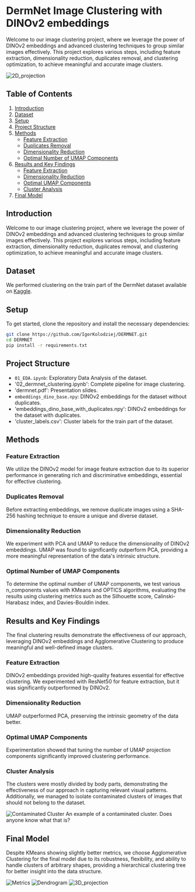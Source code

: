 # DermNet Image Clustering with DINOv2 embeddings
Welcome to our image clustering project, where we leverage the power of DINOv2 embeddings and advanced clustering techniques to group similar images effectively. This project explores various steps, including feature extraction, dimensionality reduction, duplicates removal, and clustering optimization, to achieve meaningful and accurate image clusters.

![2D_projection](images/2d_clusters_projection.png)

## Table of Contents
1. [Introduction](#introduction)
2. [Dataset](#dataset)
3. [Setup](#setup)
4. [Project Structure](#project-structure)
5. [Methods](#methods)
   - [Feature Extraction](#feature-extraction)
   - [Duplicates Removal](#duplicates-removal)
   - [Dimensionality Reduction](#dimensionality-reduction)
   - [Optimal Number of UMAP Components](#optimal-number-of-umap-components)
6. [Results and Key Findings](#results-and-key-findings)
   - [Feature Extraction](#feature-extraction-1)
   - [Dimensionality Reduction](#dimensionality-reduction-1)
   - [Optimal UMAP Components](#optimal-umap-components)
   - [Cluster Analysis](#cluster-analysis)
7. [Final Model](#final-model)

## Introduction
Welcome to our image clustering project, where we leverage the power of DINOv2 embeddings and advanced clustering techniques to group similar images effectively. This project explores various steps, including feature extraction, dimensionality reduction, duplicates removal, and clustering optimization, to achieve meaningful and accurate image clusters.

## Dataset
We performed clustering on the train part of the DermNet dataset available on [Kaggle](https://www.kaggle.com/datasets/shubhamgoel27/dermnet).

## Setup
To get started, clone the repository and install the necessary dependencies:
```bash
git clone https://github.com/IgorKolodziej/DERMNET.git
cd DERMNET
pip install -r requirements.txt
```

## Project Structure
- `01_EDA.ipynb`: Exploratory Data Analysis of the dataset.
- '02_dermnet_clustering.ipynb': Complete pipeline for image clustering.
- 'dermnet.pdf': Presentation slides.
- `embeddings_dino_base.npy`: DINOv2 embeddings for the dataset without duplicates.
- 'embeddings_dino_base_with_duplicates.npy': DINOv2 embeddings for the dataset with duplicates.
- 'cluster_labels.csv': Cluster labels for the train part of the dataset.

## Methods
### Feature Extraction
We utilize the DINOv2 model for image feature extraction due to its superior performance in generating rich and discriminative embeddings, essential for effective clustering.

### Duplicates Removal
Before extracting embeddings, we remove duplicate images using a SHA-256 hashing technique to ensure a unique and diverse dataset.

### Dimensionality Reduction
We experiment with PCA and UMAP to reduce the dimensionality of DINOv2 embeddings. UMAP was found to significantly outperform PCA, providing a more meaningful representation of the data's intrinsic structure.

### Optimal Number of UMAP Components
To determine the optimal number of UMAP components, we test various n_components values with KMeans and OPTICS algorithms, evaluating the results using clustering metrics such as the Silhouette score, Calinski-Harabasz index, and Davies-Bouldin index.

## Results and Key Findings
The final clustering results demonstrate the effectiveness of our approach, 
leveraging DINOv2 embeddings and Agglomerative Clustering to produce meaningful and well-defined image clusters.

### Feature Extraction
DINOv2 embeddings provided high-quality features essential for effective clustering. We experimented with ResNet50 for feature extraction, but it was significantly outperformed by DINOv2.

### Dimensionality Reduction 
UMAP outperformed PCA, preserving the intrinsic geometry of the data better. 

### Optimal UMAP Components
Experimentation showed that tuning the number of UMAP projection components significantly improved clustering performance.

### Cluster Analysis
The clusters were mostly divided by body parts, demonstrating the effectiveness of our approach in capturing relevant visual patterns.
Additionally, we managed to isolate contaminated clusters of images that should not belong to the dataset. 

![Contaminated Cluster](images/contaminated_cluster.png)
An example of a contaminated cluster. Does anyone know what that is?

## Final Model
Despite KMeans showing slightly better metrics, we choose Agglomerative Clustering for the final model due to its robustness, flexibility, and ability to handle clusters of arbitrary shapes, providing a hierarchical clustering tree for better insight into the data structure.

![Metrics](images/metrics.png)
![Dendrogram](images/dendrogram.png)
![3D_projection](images/3d_clusters_projection.png)
